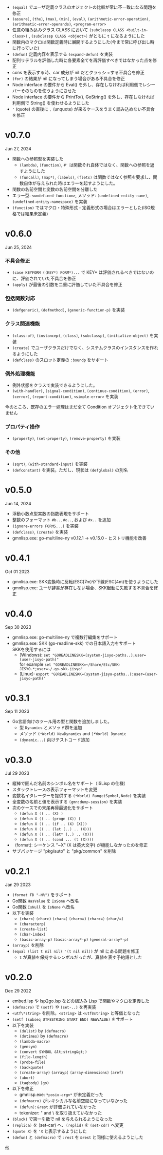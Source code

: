 - `(equal)` でユーザ定義クラスのオジェクトの比較が常に不一致になる問題を修正
- `(assure)`, `(the)`, `(max)`, `(min)`, `(eval)`, `(arithmetic-error-operation)`, `(arithmetic-error-operands)`, `<program-error>`
- 任意の組み込みクラス CLASS において `(subclassp CLASS <built-in-class>)` , `(subclassp CLASS <object>)` がともに `t` になるようにした
- 関数内のマクロは関数定義時に展開するようにした(今まで常に呼び出し時に行っていた)
- `(defun)` 定義内容を表示する `(expand-defun)` を実装
- 配列リテラルを評価した時に各要素全てを再評価すべきではなかった点を修正
- cons を表示する時、car 成分が nil だとクラッシュする不具合を修正
- `(for)` の結果が nil になってしまう場合がある不具合を修正
- Node interface の要件から Eval() を外し、存在しなければ利用側でレシーバーそのものを使うようにさせた
- Node interface の要件から PrintTo(), GoString() を外し、存在しなければ利用側で String() を使わせるようにした
- `'` (quote) の直後に `,` (unquote) が来るケースをうまく読み込めない不具合を修正

v0.7.0
======
Jun 27, 2024

- 関数への参照型を実装した
    - `(lambda)`, `(function)`, `#'` は関数それ自体ではなく、関数への参照を返すようにした
    - `(funcall)`, `(map*)`, `(labels)`, `(flets)` は関数ではなく参照を要求し、関数自体が与えられた時はエラーを起すようにした。
- 関数の名前空間と変数の名前空間を分離した
- エラー型: `<undefined-function>`, メソッド: `(undefined-entity-name)`,`(undefined-entity-namespace)` を実装
- `(function)` ではマクロ・特殊形式・定義形式の場合はエラーとした(ISO規格では結果未定義)

v0.6.0
======
Jun 25, 2024

### 不具合修正

- `(case KEYFORM ((KEY*) FORM*)...` で KEY* は評価されるべきではないのに、評価されていた不具合を修正
- `(apply)` が最後の引数を二重に評価していた不具合を修正

### 包括関数対応

- `(defgeneric)`, `(defmethod)`, `(generic-function-p)` を実装

### クラス関連機能

- `(class-of)`, `(instancep)`, `(class)`, `(subclassp)`, `(initialize-object)` を実装
- `(create)` でユーザクラスだけでなく、システムクラスのインスタンスを作れるようにした
- `(defclass)` のスロット定義の `:boundp` をサポート

### 例外処理機能

- 例外状態をクラスで実装できるようにした。
- `(with-handler)`, `(signal-condition)`, `(continue-condition)`, `(error)`,
    `(cerror)`, `(report-condition)`, `<simple-error>` を実装

今のところ、既存のエラー処理はまだ全て Condition オブジェクト化できていません

### プロパティ操作

- `(property)`, `(set-property)`, `(remove-property)` を実装

### その他

- `(sqrt)`, `(with-standard-input)` を実装
- `(defconstant)` を実装。ただし、現状は `(defglobal)` の別名

v0.5.0
======
Jun 14, 2024

- 浮動小数点型実数の指数表現をサポート
- 整数のフォーマット `#b..`, `#o..`, および `#x..` を追加
- `(ignore-errors FORMS...)` を実装
- `(defclass)`, `(create)` を実装
- gmnlisp.exe: go-multiline-ny v0.12.1 → v0.15.0 - ヒストリ機能を改善

v0.4.1
======
Oct 01 2023

- gmnlisp.exe: SKK変換時に反転(ESC[7m)や下線(ESC[4m)を使うようにした
- gmnlisp.exe: ユーザ辞書が存在しない場合、SKK起動に失敗する不具合を修正

v0.4.0
======
Sep 30 2023

- gmnlisp.exe: go-multiline-ny で複数行編集をサポート
- gmnlisp.exe: SKK (go-readline-skk) での日本語入力をサポート  
  SKKを使用するには
    - (Windows):  `set "GOREADLINESKK=(system-jisyo-paths..);user=(user-jisyo-path)"`  
      for example `set "GOREADLINESKK=~/Share/Etc/SKK-JISYO.*;user=~/.go-skk-jisyo"`
    - (Linux): `export "GOREADLINESKK=(system-jisyo-paths..):user=(user-jisyo-path)"`

v0.3.1
======
Sep 11 2023

- Go言語向けのツール用の型と関数を追加しました。
    - 型 `Dynamics` とメソッド群を追加
    - メソッド  `(*World) NewDynamics` and `(*World) Dynamic`
    - `(dynamic...)` 向けテストコード追加

v0.3.0
======
Jul 29 2023

- 縦棒で囲んだ名前のシンボル名をサポート（ISLisp の仕様）
- スタックトレースの表示フォーマットを変更
- 変数名イタレーターを提供する `(*World) Range(Symbol,Node)`  を実装
- 全変数の名前と値を表示する `(gmn:dump-session)` を実装
- 次のケースでの末尾再帰最適化をサポート
    - `(defun X () .. (X) )`
    - `(defun X () .. (progn (X)) )`
    - `(defun X () .. (if .. (X) (X)))`
    - `(defun X () .. (let (..) .. (X)))`
    - `(defun X () .. (let* (..) .. (X)))`
    - `(defun X () .. (cond ... (t (X))))`
- （format): シーケンス "~X" (X は英大文字) が機能しなかったのを修正
- サブパッケージ "pkg/auto" と "pkg/common" を削除

v0.2.1
======
Jan 29 2023

- `(format FD "~N%")` をサポート
- Go関数 `HasValue` を `IsSome` へ改名
- Go関数 `IsNull` を `IsNone` へ改名
- 以下を実装
    - `(char<)` `(char>)` `(char=)` `(char<=)` `(char>=)` `(char/=)`
    - `(characterp)`
    - `(create-list)`
    - `(char-index)`
    - `(basic-array-p)` `(basic-array*-p)` `(general-array*-p)`
- `(arrayp)` を削除
- `(equal (list t nil nil) '(t nil nil))` が nil にある問題を修正
    - `t` が真値を保持するシンボルだったが、真値を表す予約語とした

v0.2.0
======
Dec 29 2022

- embed.lsp や lsp2go.lsp などの組込み Lisp で関数やマクロを定義した
- `(defmacro)` で `(setf)` や `(set-..)` を再実装
- `<utf\*string>` を削除。`<string>` は `<utf8string>` と等価となった
- `(setf (subseq UTF8STRING START END) NEWVALUE)` をサポート
- 以下を実装
    - `(dolist)` by `(defmacro)`
    - `(dotimes)` by `(defmacro)`
    - `(lambda-macro)`
    - `(gensym)`
    - `(convert SYMBOL &lt;string&gt;)`
    - `(file-length)`
    - `(probe-file)`
    - `(backquote)`
    - `(create-array)` `(arrayp)` `(array-dimensions)` `(aref)`
    - `(abort)`
    - `(tagbody)` `(go)`
- 以下を修正
    - gmnlisp.exe: `*posix-argv*` が未定義だった
    - `(defmacro)` がレキシカルな名前空間になっていなかった
    - `(defun)`: `&rest` が評価されていなかった
    - tokenizer: \" and \\ を取り扱えていなかった
- `(block)` で第一引数で nil を与えられるようになった
- `(replica)` を (set-car) へ、`(replid)` を `(set-cdr)` へ変更
- `(quote X)` を `'X` と表示するようにした
- `(defun)` と `(defmacro)` で `:rest` を `&rest` と同様に使えるようにした

他
